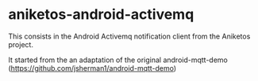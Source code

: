 aniketos-android-activemq 
=================

This consists in the Android Activemq notification client from the Aniketos project.

It started from the an adaptation of the original android-mqtt-demo (https://github.com/jsherman1/android-mqtt-demo)
